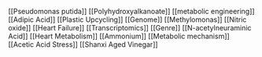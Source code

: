 [[Pseudomonas putida]]
[[Polyhydroxyalkanoate]]
[[metabolic engineering]]
[[Adipic Acid]]
[[Plastic Upcycling]]
[[Genome]]
[[Methylomonas]]
[[Nitric oxide]]
[[Heart Failure]]
[[Transcriptomics]]
[[Genre]]
[[N-acetylneuraminic Acid]]
[[Heart Metabolism]]
[[Ammonium]]
[[Metabolic mechanism]]
[[Acetic Acid Stress]]
[[Shanxi Aged Vinegar]]
